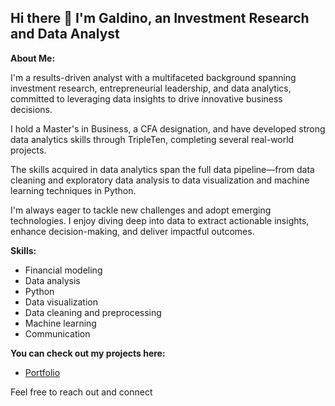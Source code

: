## Hi there 👋 I'm Galdino, an Investment Research and Data Analyst

**About Me:**

I'm a results-driven analyst with a multifaceted background spanning investment research, entrepreneurial leadership, and data analytics, committed to leveraging data insights to drive innovative business decisions.

I hold a Master's in Business, a CFA designation, and have developed strong data analytics skills through TripleTen, completing several real-world projects.

The skills acquired in data analytics span the full data pipeline—from data cleaning and exploratory data analysis to data visualization and machine learning techniques in Python.

I'm always eager to tackle new challenges and adopt emerging technologies. I enjoy diving deep into data to extract actionable insights, enhance decision-making, and deliver impactful outcomes.

**Skills:**
- Financial modeling 
- Data analysis
- Python
- Data visualization
- Data cleaning and preprocessing
- Machine learning
- Communication

**You can check out my projects here:**
- [Portfolio](https://github.com/galdinofalcao?tab=repositories)

Feel free to reach out and connect
